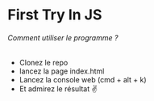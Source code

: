 # First Try In JS

###### Comment utiliser le programme ?

* Clonez le repo
* lancez la page index.html
* Lancez la console web (cmd + alt + k)
* Et admirez le résultat ✌️